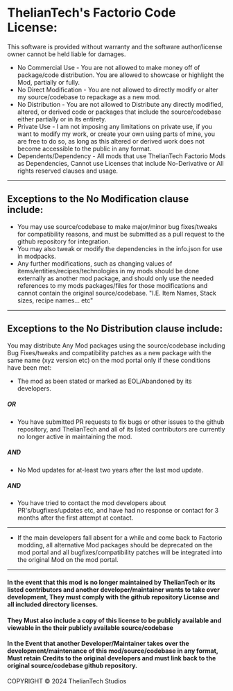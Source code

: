 # ThelianTech's Factorio Code License:

This software is provided without warranty and the software author/license owner cannot be held liable for damages.

- No Commercial Use - You are not allowed to make money off of package/code distribution. You are allowed to showcase or highlight the Mod, partially or fully. 
- No Direct Modification - You are not allowed to directly modify or alter my source/codebase to repackage as a new mod.
- No Distribution - You are not allowed to Distribute any directly modified, altered, or derived code or packages that include the source/codebase either partially or in its entirety.
- Private Use - I am not imposing any limitations on private use, if you want to modify my work, or create your own using parts of mine, you are free to do so, as long as this altered or derived work does not become accessible to the public in any format.
- Dependents/Dependency - All mods that use ThelianTech Factorio Mods as Dependencies, Cannot use Licenses that include No-Derivative or All rights reserved clauses and usage. 
---
## Exceptions to the No Modification clause include:
- You may use source/codebase to make major/minor bug fixes/tweaks for compatibility reasons, and must be submitted as a pull request to the github repository for integration.
- You may also tweak or modify the dependencies in the info.json for use in modpacks.
- Any further modifications, such as changing values of items/entities/recipes/technologies in my mods should be done externally as another mod package, and should only use the needed references to my mods packages/files for those modifications and cannot contain the original source/codebase. "I.E. Item Names, Stack sizes, recipe names... etc"
---
## Exceptions to the No Distribution clause include: 
You may distribute Any Mod packages using the source/codebase including Bug Fixes/tweaks and compatibility patches as a new package with the same name (xyz version etc) on the mod portal only if these conditions have been met: 
- The mod as been stated or marked as EOL/Abandoned by its developers.
##### OR
- You have submitted PR requests to fix bugs or other issues to the github repository, and ThelianTech and all of its listed contributors are currently no longer active in maintaining the mod.
##### AND
- No Mod updates for at-least two years after the last mod update.
##### AND
- You have tried to contact the mod developers about PR's/bugfixes/updates etc, and have had no response or contact for 3 months after the first attempt at contact.
---
- If the main developers fall absent for a while and come back to Factorio modding, all alternative Mod packages should be deprecated on the mod portal and all bugfixes/compatibility patches will be integrated into the original Mod on the mod portal.

---
#### In the event that this mod is no longer maintained by ThelianTech or its listed contributors and another developer/maintainer wants to take over development, They must comply with the github repository License and all included directory licenses.
#### They Must also include a copy of this license to be publicly available and viewable in the their publicly available source/codebase  
#### In the Event that another Developer/Maintainer takes over the development/maintenance of this mod/source/codebase in any format, Must retain Credits to the original developers and must link back to the original source/codebase github repository.

COPYRIGHT © 2024 ThelianTech Studios
